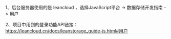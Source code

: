 

1、后台服务器使用的是 leancloud ，选择JavaScript平台 -> 数据存储开发指南 -> 用户  <br />

2、项目中用到的登录功能API链接： https://leancloud.cn/docs/leanstorage_guide-js.html#用户
